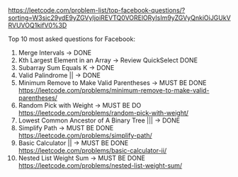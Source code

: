 https://leetcode.com/problem-list/top-facebook-questions/?sorting=W3sic29ydE9yZGVyIjoiREVTQ0VORElORyIsIm9yZGVyQnkiOiJGUkVRVUVOQ1kifV0%3D

Top 10 most asked questions for Facebook:
1) Merge Intervals -> DONE
2) Kth Largest Element in an Array -> Review QuickSelect DONE
3) Subarray Sum Equals K -> DONE
4) Valid Palindrome || -> DONE
5) Minimum Remove to Make Valid Parentheses -> MUST BE DONE
https://leetcode.com/problems/minimum-remove-to-make-valid-parentheses/
6) Random Pick with Weight -> MUST BE DO
https://leetcode.com/problems/random-pick-with-weight/
7) Lowest Common Ancestor of A Binary Tree ||| -> DONE
8) Simplify Path -> MUST BE DONE
https://leetcode.com/problems/simplify-path/
9) Basic Calculator ||  -> MUST BE DONE
https://leetcode.com/problems/basic-calculator-ii/
10) Nested List Weight Sum -> MUST BE DONE
https://leetcode.com/problems/nested-list-weight-sum/